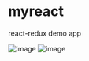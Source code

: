 # myreact

react-redux demo app

![image](https://user-images.githubusercontent.com/12424727/122653887-69b05d00-d165-11eb-8fc0-bad12448d600.png)
![image](https://user-images.githubusercontent.com/12424727/123117947-d4141680-d45f-11eb-8445-7d0e480b5f6d.png)

